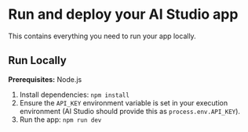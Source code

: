 # Run and deploy your AI Studio app

This contains everything you need to run your app locally.

## Run Locally

**Prerequisites:**  Node.js


1. Install dependencies:
   `npm install`
2. Ensure the `API_KEY` environment variable is set in your execution environment (AI Studio should provide this as `process.env.API_KEY`).
3. Run the app:
   `npm run dev`